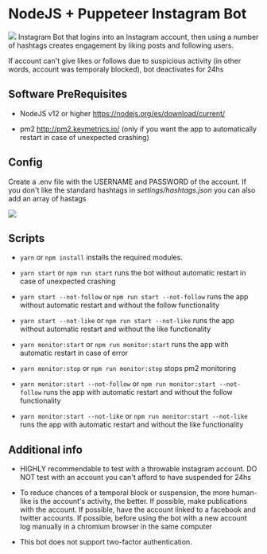
# NodeJS + Puppeteer Instagram Bot
![](https://i.imgur.com/1ug6S0N.jpg)
Instagram Bot that logins into an Instagram account, then using a number of hashtags creates engagement by liking posts and following users.

If account can't give likes or follows due to suspicious activity (in other words, account was temporaly blocked), bot deactivates for 24hs

  

## Software PreRequisites

* NodeJS v12 or higher https://nodejs.org/es/download/current/

* pm2 http://pm2.keymetrics.io/ (only if you want the app to automatically restart in case of unexpected crashing)

  

## Config

Create a .env file with the USERNAME and PASSWORD of the account. If you don't like the standard hashtags in *settings/hashtags.json* you can also add an array of hastags

![](https://i.imgur.com/GHE6b0R.png)

  

## Scripts

*  `yarn` or `npm install` installs the required modules.

*  `yarn start` or `npm run start` runs the bot without automatic restart in case of unexpected crashing

*  `yarn start --not-follow` or `npm run start --not-follow` runs the app without automatic restart and without the follow functionality

*  `yarn start --not-like` or `npm run start --not-like` runs the app without automatic restart and without the like functionality

*  `yarn monitor:start` or `npm run monitor:start` runs the app with automatic restart in case of error

*  `yarn monitor:stop` or `npm run monitor:stop` stops pm2 monitoring

*  `yarn monitor:start --not-follow` or `npm run monitor:start --not-follow` runs the app with automatic restart and without the follow functionality

*  `yarn monitor:start --not-like` or `npm run monitor:start --not-like` runs the app with automatic restart and without the like functionality

  

## Additional info

* HIGHLY recommendable to test with a throwable instagram account. DO NOT test with an account you can't afford to have suspended for 24hs

* To reduce chances of a temporal block or suspension, the more human-like is the account's activity, the better. If possible, make publications with the account. If possible, have the account linked to a facebook and twitter accounts. If possible, before using the bot with a new account log manually in a chromium browser in the same computer

* This bot does not support two-factor authentication.
